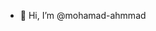 - 👋 Hi, I’m @mohamad-ahmmad


<!---
mohamad-ahmmad/mohamad-ahmmad is a ✨ special ✨ repository because its `README.md` (this file) appears on your GitHub profile.
You can click the Preview link to take a look at your changes.
--->
